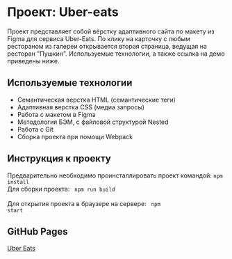 # Проект: Uber-eats #
Проект представляет собой вёрстку адаптивного сайта по макету из Figma для сервиса Uber-Eats.
По клику на карточку с любым рестораном из галереи открывается вторая страница, ведущая на ресторан "Пушкин".
Используемые технологии, а также ссылка на демо приведены ниже.
## Используемые технологии ##
- Семантическая верстка HTML (семантические теги)
- Адаптивная верстка CSS (медиа запросы)
- Работа с макетом в Figma
- Методология БЭМ, с файловой структурой Nested
- Работа с Git
- Сборка проекта при помощи Webpack

## Инструкция к проекту ##
Предварительно необходимо проинсталлировать проект командой:
<code>npm install</code> <br>
Для сборки проекта: <code> npm run build </code> <br>
Для открытия проекта в браузере на сервере: <code> npm start </code> <br>

## GitHub Pages ##
[Uber Eats](https://re-dnor.github.io/Uber-eats/index.html)
